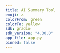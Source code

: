 ```yaml
---
title: AI Summary Tool
emoji: ✍️
colorFrom: green
colorTo: yellow
sdk: gradio
sdk_version: "4.30.0"
app_file: app.py
pinned: false
---
```


